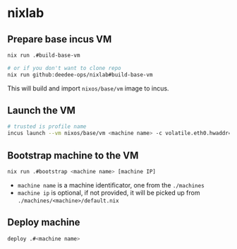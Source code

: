 # nixlab

## Prepare base incus VM

```bash
nix run .#build-base-vm

# or if you don't want to clone repo
nix run github:deedee-ops/nixlab#build-base-vm
```

This will build and import `nixos/base/vm` image to incus.

## Launch the VM

```bash
# trusted is profile name
incus launch --vm nixos/base/vm <machine name> -c volatile.eth0.hwaddr=<mac address> -p trusted
```

## Bootstrap machine to the VM

```bash
nix run .#bootstrap <machine name> [machine IP]
```

- `machine name` is a machine identificator, one from the `./machines`
- `machine ip` is optional, if not provided, it will be picked up from `./machines/<machine>/default.nix`

## Deploy machine

```bash
deploy .#<machine name>
```
